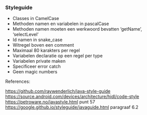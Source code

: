 ### Styleguide

- Classes in CamelCase
- Methoden namen en variabelen in pascalCase
- Methoden namen moeten een werkwoord bevatten ‘getName’, ‘selectLevel’
- Id namen in snake_case
- Witregel boven een comment
- Maximaal 80 karakters per regel
- Variabelen declaratie op een regel per type
- Variabelen private maken
- Specificeer error catch
- Geen magic numbers

References:

https://github.com/raywenderlich/java-style-guide  
https://source.android.com/devices/architecture/hidl/code-style  
https://petroware.no/javastyle.html punt 57  
https://google.github.io/styleguide/javaguide.html paragraaf 6.2  
